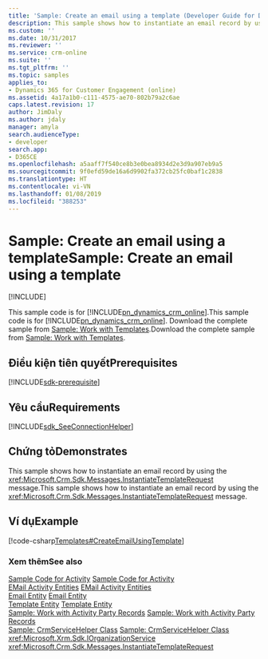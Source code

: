 ```yaml
---
title: 'Sample: Create an email using a template (Developer Guide for Dynamics 365 for Customer Engagement)| MicrosoftDocs'
description: This sample shows how to instantiate an email record by using the InstantiateTemplateRequest message
ms.custom: ''
ms.date: 10/31/2017
ms.reviewer: ''
ms.service: crm-online
ms.suite: ''
ms.tgt_pltfrm: ''
ms.topic: samples
applies_to:
- Dynamics 365 for Customer Engagement (online)
ms.assetid: 4a17a1b0-c111-4575-ae70-802b79a2c6ae
caps.latest.revision: 17
author: JimDaly
ms.author: jdaly
manager: amyla
search.audienceType:
- developer
search.app:
- D365CE
ms.openlocfilehash: a5aaff7f540ce8b3e0bea8934d2e3d9a907eb9a5
ms.sourcegitcommit: 9f0efd59de16a6d9902fa372cb25fc0baf1c2838
ms.translationtype: HT
ms.contentlocale: vi-VN
ms.lasthandoff: 01/08/2019
ms.locfileid: "388253"
---
```

# <a name="sample-create-an-email-using-a-template"></a><span data-ttu-id="dbae9-103">Sample: Create an email using a template</span><span class="sxs-lookup"><span data-stu-id="dbae9-103">Sample: Create an email using a template</span></span>

[!INCLUDE[](../includes/cc_applies_to_update_9_0_0.md)]

<span data-ttu-id="dbae9-104">This sample code is for [!INCLUDE[pn_dynamics_crm_online](../includes/pn-dynamics-crm-online.md)].</span><span class="sxs-lookup"><span data-stu-id="dbae9-104">This sample code is for [!INCLUDE[pn_dynamics_crm_online](../includes/pn-dynamics-crm-online.md)].</span></span> <span data-ttu-id="dbae9-105">Download the complete sample from [Sample: Work with Templates](https://code.msdn.microsoft.com/Templates-Samples-1759ff39).</span><span class="sxs-lookup"><span data-stu-id="dbae9-105">Download the complete sample from [Sample: Work with Templates](https://code.msdn.microsoft.com/Templates-Samples-1759ff39).</span></span>  
  
## <a name="prerequisites"></a><span data-ttu-id="dbae9-106">Điều kiện tiên quyết</span><span class="sxs-lookup"><span data-stu-id="dbae9-106">Prerequisites</span></span>
[!INCLUDE[sdk-prerequisite](../includes/sdk-prerequisite.md)]
  
## <a name="requirements"></a><span data-ttu-id="dbae9-107">Yêu cầu</span><span class="sxs-lookup"><span data-stu-id="dbae9-107">Requirements</span></span>  
[!INCLUDE[sdk_SeeConnectionHelper](../includes/sdk-seeconnectionhelper.md)]
  
## <a name="demonstrates"></a><span data-ttu-id="dbae9-108">Chứng tỏ</span><span class="sxs-lookup"><span data-stu-id="dbae9-108">Demonstrates</span></span>  
 <span data-ttu-id="dbae9-109">This sample shows how to instantiate an email record by using the <xref:Microsoft.Crm.Sdk.Messages.InstantiateTemplateRequest> message.</span><span class="sxs-lookup"><span data-stu-id="dbae9-109">This sample shows how to instantiate an email record by using the <xref:Microsoft.Crm.Sdk.Messages.InstantiateTemplateRequest> message.</span></span>  
  
## <a name="example"></a><span data-ttu-id="dbae9-110">Ví dụ</span><span class="sxs-lookup"><span data-stu-id="dbae9-110">Example</span></span>  
 [!code-csharp[Templates#CreateEmailUsingTemplate](../snippets/csharp/CRMV8/templates/cs/createemailusingtemplate.cs#createemailusingtemplate)]  
  
### <a name="see-also"></a><span data-ttu-id="dbae9-111">Xem thêm</span><span class="sxs-lookup"><span data-stu-id="dbae9-111">See also</span></span>  
 <span data-ttu-id="dbae9-112">[Sample Code for Activity](sample-code-activity-entities.md) </span><span class="sxs-lookup"><span data-stu-id="dbae9-112">[Sample Code for Activity](sample-code-activity-entities.md) </span></span>  
 <span data-ttu-id="dbae9-113">[EMail Activity Entities](email-activity-entities.md) </span><span class="sxs-lookup"><span data-stu-id="dbae9-113">[EMail Activity Entities](email-activity-entities.md) </span></span>  
 <span data-ttu-id="dbae9-114">[Email Entity](entities/email.md) </span><span class="sxs-lookup"><span data-stu-id="dbae9-114">[Email Entity](entities/email.md) </span></span>  
 <span data-ttu-id="dbae9-115">[Template Entity](entities/template.md) </span><span class="sxs-lookup"><span data-stu-id="dbae9-115">[Template Entity](entities/template.md) </span></span>  
 <span data-ttu-id="dbae9-116">[Sample: Work with Activity Party Records](sample-work-activity-party-records.md) </span><span class="sxs-lookup"><span data-stu-id="dbae9-116">[Sample: Work with Activity Party Records](sample-work-activity-party-records.md) </span></span>  
 <span data-ttu-id="dbae9-117">[Sample: CrmServiceHelper Class](org-service/helper-code-serverconnection-class.md) </span><span class="sxs-lookup"><span data-stu-id="dbae9-117">[Sample: CrmServiceHelper Class](org-service/helper-code-serverconnection-class.md) </span></span>  
<xref:Microsoft.Xrm.Sdk.IOrganizationService>   
 <xref:Microsoft.Crm.Sdk.Messages.InstantiateTemplateRequest>
